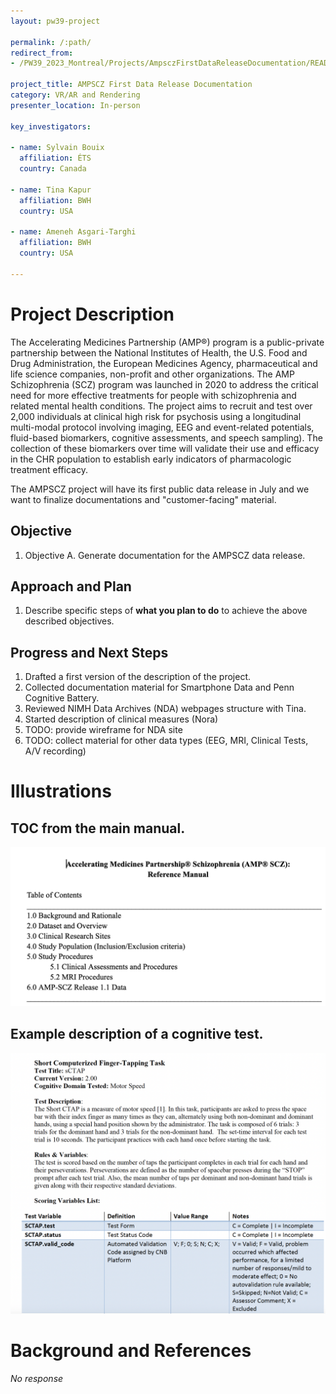 ```yaml
---
layout: pw39-project

permalink: /:path/
redirect_from:
- /PW39_2023_Montreal/Projects/AmpsczFirstDataReleaseDocumentation/README.html

project_title: AMPSCZ First Data Release Documentation
category: VR/AR and Rendering
presenter_location: In-person

key_investigators:

- name: Sylvain Bouix
  affiliation: ÉTS
  country: Canada

- name: Tina Kapur
  affiliation: BWH
  country: USA

- name: Ameneh Asgari-Targhi
  affiliation: BWH
  country: USA

---
```


# Project Description

<!-- Add a short paragraph describing the project. -->
The Accelerating Medicines Partnership (AMP®) program is a public-private partnership between the National Institutes of Health, the U.S. Food and Drug Administration, the European Medicines Agency, pharmaceutical and life science companies, non-profit and other organizations. The AMP Schizophrenia (SCZ) program was launched in 2020 to address the critical need for more effective treatments for people with schizophrenia and related mental health conditions.
The project aims to recruit and test over 2,000 individuals at clinical high risk for psychosis using a longitudinal multi-modal protocol involving imaging, EEG and event-related potentials, fluid-based biomarkers, cognitive assessments, and speech sampling). The collection of these biomarkers over time will validate their use and efficacy in the CHR population to establish early indicators of pharmacologic treatment efficacy.

The AMPSCZ project will have its first public data release in July and we want to finalize documentations and "customer-facing" material.

## Objective

<!-- Describe here WHAT you would like to achieve (what you will have as end result). -->

1.  Objective A. Generate documentation for the AMPSCZ data release.

## Approach and Plan

<!-- Describe here HOW you would like to achieve the objectives stated above. -->

1.  Describe specific steps of **what you plan to do** to achieve the above described objectives.

## Progress and Next Steps

<!-- Update this section as you make progress, describing of what you have ACTUALLY DONE.
     If there are specific steps that you could not complete then you can describe them here, too. -->

1.  Drafted a first version of the description of the project.
2.  Collected documentation material for Smartphone Data and Penn Cognitive Battery.
3.  Reviewed NIMH Data Archives (NDA) webpages structure with Tina.
4.  Started description of clinical measures (Nora)
5.  TODO: provide wireframe for NDA site
6.  TODO: collect material for other data types (EEG, MRI, Clinical Tests, A/V recording)

# Illustrations

<!-- Add pictures and links to videos that demonstrate what has been accomplished. -->

## TOC from the main manual.
![Manual](Screenshot%202023-06-14%20at%202.21.06%20PM.png)

## Example description of a cognitive test.
![PennCNB Example](Screenshot%202023-06-14%20at%202.17.37%20PM.png)

# Background and References

<!-- If you developed any software, include link to the source code repository.
     If possible, also add links to sample data, and to any relevant publications. -->

*No response*
